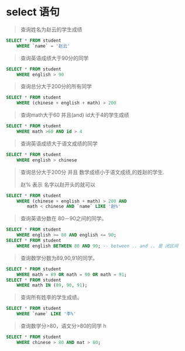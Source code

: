 # select 语句

> 查询姓名为赵云的学生成绩
>
```sql
SELECT * FROM student 
	WHERE `name` = '赵云'
```

> 查询英语成绩大于90分的同学
>
```sql
SELECT * FROM student 
	WHERE english > 90
```

> 查询总分大于200分的所有同学
>
```sql
SELECT * FROM student 
	WHERE (chinese + english + math) > 200
```

> 查询math大于60 并且(and) id大于4的学生成绩
>
```sql
SELECT * FROM student
	WHERE math >60 AND id > 4
```

> 查询英语成绩大于语文成绩的同学
>
```sql
SELECT * FROM student
	WHERE english > chinese
```

> 查询总分大于200分 并且 数学成绩小于语文成绩,的姓赵的学生.
>
> 赵% 表示 名字以赵开头的就可以
>
```sql
SELECT * FROM student
	WHERE (chinese + english + math) > 200 AND 
		math < chinese AND `name` LIKE '赵%'
```
			
> 查询英语分数在 80－90之间的同学。
>
```sql
SELECT * FROM student
	WHERE english >= 80 AND english <= 90;
SELECT * FROM student
	WHERE english BETWEEN 80 AND 90; -- between .. and .. 是 闭区间
```

> 查询数学分数为89,90,91的同学。
>
```sql
SELECT * FROM student 
	WHERE math = 89 OR math = 90 OR math = 91;
SELECT * FROM student 
	WHERE math IN (89, 90, 91);
```

> 查询所有姓李的学生成绩。
>
```sql
SELECT * FROM student 
	WHERE `name` LIKE '李%'
```

> 查询数学分>80，语文分>80的同学
>h
```sql
SELECT * FROM student
    WHERE chinese > 80 AND mat > 80;
```


